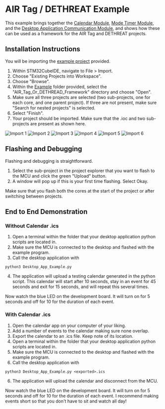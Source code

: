 # AIR Tag / DETHREAT Example

This example brings together the [Calendar Module](https://github.com/kgimlay/STM32WL5x-Calendar), [Mode Timer Module](https://github.com/kgimlay/STM32WL5x-Mode-Timer), and the [Desktop Application Communication Module](https://github.com/kgimlay/STM32WL5x-Desktop-Application), and shows how these can be used as a framework for the AIR Tag and DETHREAT projects.

## Installation Instructions

You will be importing the [example project](Example/MCU) provided.

1. Within STM32CubeIDE, navigate to File > Import.
2. Choose "Existing Projects into Workspace".
3. Choose "Browse".
4. Within the [Example](Example) folder provided, select the "AIR_Tag_Or_DETHREAD_Framework" directory and choose "Open".
5. Make sure all three projects are selected (two sub-projects, one for each core, and one parent project).  If three are not present, make sure "Search for nested projects" is selected.
6. Select "Finish".
7. Your project should be imported.  Make sure that the .ioc and two sub-projects are present as shown here.

![Import 1](./Assets/Images/import_1.png)
![Import 2](./Assets/Images/import_2.png)
![Import 3](./Assets/Images/import_3.png)
![Import 4](./Assets/Images/import_4.png)
![Import 5](./Assets/Images/import_5.png)
![Import 6](./Assets/Images/import_6.png)

## Flashing and Debugging

Flashing and debugging is straightforward.

1. Select the sub-project in the project explorer that you want to flash to the MCU and click the green "Upload" button.
2. A window will pop up if this is your first time flashing.  Select Okay.

Make sure that you flash both the cores at the start of the project or after switching between projects.

## End to End Demonstration

### Without Calendar .ics

1. Open a terminal within the folder that your desktop application python scripts are located in.
2. Make sure the MCU is connected to the desktop and flashed with the example program.
3. Call the desktop application with
```
python3 Desktop_App_Example.py
```
4. The application will upload a testing calendar generated in the python script.  This calendar will start after 10 seconds, stay in an event for 45 seconds and exit for 15 seconds, and will repeat this several times.

Now watch the blue LED on the development board.  It will turn on for 5 seconds and off for 10 for the duration of each event.

### With Calendar .ics

1. Open the calendar app on your computer of your liking.
2. Add a number of events to the calendar making sure none overlap.
3. Export the calendar to an .ics file.  Keep note of its location.
4. Open a terminal within the folder that your desktop application python scripts are located in.
5. Make sure the MCU is connected to the desktop and flashed with the example program.
5. Call the desktop application with
```
python3 Desktop_App_Example.py <exported>.ics
```
6. The application will upload the calendar and disconnect from the MCU.

Now watch the blue LED on the development board.  It will turn on for 5 seconds and off for 10 for the duration of each event.  I recommend making events short so that you don't have to sit and watch all day!